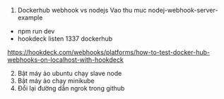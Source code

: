 1.  Dockerhub webhook vs nodejs
Vao thu muc nodej-webhook-server-example
- npm run dev
- hookdeck listen 1337 dockerhub

https://hookdeck.com/webhooks/platforms/how-to-test-docker-hub-webhooks-on-localhost-with-hookdeck


2. Bật máy ảo ubuntu chạy slave node
3. Bật máy ảo chạy minikube
4. Đổi lại đường dẫn ngrok trong github